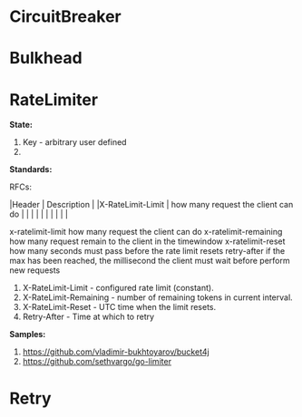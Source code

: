 # CircuitBreaker
# Bulkhead
# RateLimiter

**State:**

1. Key - arbitrary user defined 
2. 

**Standards:**

RFCs:

|Header |	Description |
|X-RateLimit-Limit | how many request the client can do |
| | |
| | |
| | |

x-ratelimit-limit	how many request the client can do
x-ratelimit-remaining	how many request remain to the client in the timewindow
x-ratelimit-reset	how many seconds must pass before the rate limit resets
retry-after	if the max has been reached, the millisecond the client must wait before perform new requests

1. X-RateLimit-Limit - configured rate limit (constant).
2. X-RateLimit-Remaining - number of remaining tokens in current interval.
3. X-RateLimit-Reset - UTC time when the limit resets.
4. Retry-After - Time at which to retry

**Samples:**
1. https://github.com/vladimir-bukhtoyarov/bucket4j
2. https://github.com/sethvargo/go-limiter

# Retry
